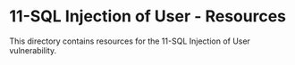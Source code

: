 # 11-SQL Injection of User - Resources
This directory contains resources for the 11-SQL Injection of User vulnerability.
